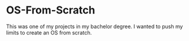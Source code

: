 # OS-From-Scratch
This was one of my projects in my bachelor degree. I wanted to push my limits to create an OS from scratch.
